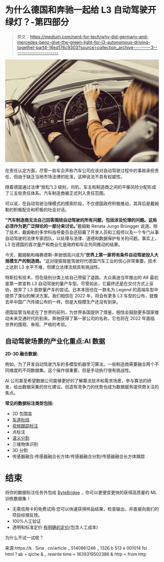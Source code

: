 # 为什么德国和奔驰一起给 L3 自动驾驶开绿灯？-第四部分

> 原文：<https://medium.com/nerd-for-tech/why-did-germany-and-mercedes-benz-give-the-green-light-for-l3-autonomous-driving-together-part4-16ed176c9303?source=collection_archive---------3----------------------->

![](img/d17e98d48cdcf827f2e2748f16afe1e4.png)

在责任认定方面，尽管一些车企声称汽车公司应该对自动驾驶过程中的事故承担责任，但由于缺乏当地市场法律的批准，这种说法不具有权威性。

随着德国通过法律“放松”L3 级别，司机、车主和制造商之间的平衡风险分配形成了三支柱责任体系。汽车制造商被正式列入责任范围。

可以说，在自动驾驶治理模式的摸索阶段，不仅德国政府积极推动，其背后是戴姆勒的积极配合和积极的社会对话。

**“汽车制造商无法自己回答围绕自动驾驶的所有问题，包括涉及伦理的问题。这些必须作为更广泛辩论的一部分来讨论。**”戴姆勒 Renata Jungo Brüngger 说道。除了技术，戴姆勒的多学科指导委员会还招募了开发人员和工程师以及一个专门从事自动驾驶的法律专家团队，以处理与法律、道德和数据保护有关的问题。事实上，L3 在德国的首次量产和商业化是政府和车企共同推动的结果。

今天，戴姆勒和梅赛德斯-奔驰很高兴成为“**世界上第一家将有条件自动驾驶投入大规模生产的制造商。**“这对提振智能驾驶时代德国汽车工业的信心非常重要。技术上达到 L3 水平不难，但建立法律法规具有挑战性。

特斯拉有技术，但在级别分类上给自己预留了退路。大众奥迪当年推出的 A8 最初是第一款宣称 L3 自动驾驶的量产车型。尽管如此，它最终还是在交付方式上妥协，放弃了 L3 首款量产车的尝试。日本本田也在一款名为 Legend 的高端车型中提供了类似的解决方案。我们相信在 2022 年，将会有更多 L3 车型的公布，就像去年中国广汽传祺公布的一样。但是大规模生产还没有到来。

德国监管当局走在了世界的前列，为世界各国提供了借鉴。相信会鼓励更多国家推动未来交通时代的到来。奔驰获得了第一家公司的名称，它也将在 2022 年面临世界的围观、审视、严格的考验。

## 自动驾驶场景的产业化重点:AI 数据

**2D-3D 融合数据:**

例如，为了开发自动驾驶汽车的多模型机器学习算法，一些制造商需要融合两个不同维度的不同数据集。这个操作很重要，但是手动执行很有挑战性。

AI 公司甚至希望数据公司能够更好的了解算法技术和需求场景，参与算法的研发，给出数据采集的优化建议。创造有竞争力的优势也成为数据服务提供商关注的焦点。

**常见的数据标注类型包括:**

*   2D 包围盒
*   [车道标线](https://tinyurl.com/u7u4me)
*   [视频跟踪标注](http://tinyurl.com/wmu4yfhh)
*   点标注
*   [语义分割](https://tinyurl.com/48w576p7)
*   三维物体识别
*   3D 分割
*   传感器融合:传感器融合长方体/传感器融合分割/传感器融合长方体跟踪

# 结束

将你的数据标注任务外包给 [ByteBridge](https://tinyurl.com/43rpdkjd) ，你可以更便宜更快的获得高质量的 ML 训练数据集！

*   无需信用卡的免费试用:您可以快速获得样品结果，检查输出，并直接向我们的项目经理反馈。
*   100%人工验证
*   透明和标准定价:[有明确的定价](https://www.bytebridge.io/#/?module=price)(包含人工成本)

为什么不试一试呢？

来源:https://k . Sina . cn/article _ 5140861246 _ 1326 b 513 e 001014 foi . html？ab = qiche & _ rewrite time = 1639319502386 & http = from http